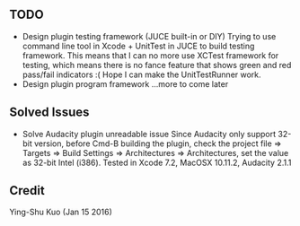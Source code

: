 ## TODO

* Design plugin testing framework (JUCE built-in or DIY)
    Trying to use command line tool in Xcode + UnitTest in JUCE to build testing framework.
    This means that I can no more use XCTest framework for testing, which means there is no fance feature that shows green and red pass/fail indicators :(
    Hope I can make the UnitTestRunner work.
* Design plugin program framework
...more to come later

## Solved Issues

* Solve Audacity plugin unreadable issue
  Since Audacity only support 32-bit version, before Cmd-B building the plugin, check the project file => Targets => Build Settings => Architectures => Architectures, set the value as 32-bit Intel (i386).
  Tested in Xcode 7.2, MacOSX 10.11.2, Audacity 2.1.1

## Credit
Ying-Shu Kuo (Jan 15 2016)